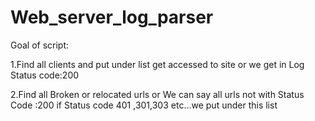 # Web_server_log_parser
Goal of script:

1.Find all clients and put under list get accessed to site or we get in Log Status code:200

2.Find all Broken or relocated urls or We can say all urls not with Status Code :200 if Status code 401 ,301,303 etc...we put under this list
